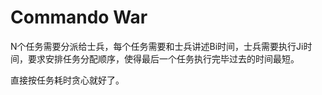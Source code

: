 # Commando War

N个任务需要分派给士兵，每个任务需要和士兵讲述Bi时间，士兵需要执行Ji时间，要求安排任务分配顺序，使得最后一个任务执行完毕过去的时间最短。

直接按任务耗时贪心就好了。
